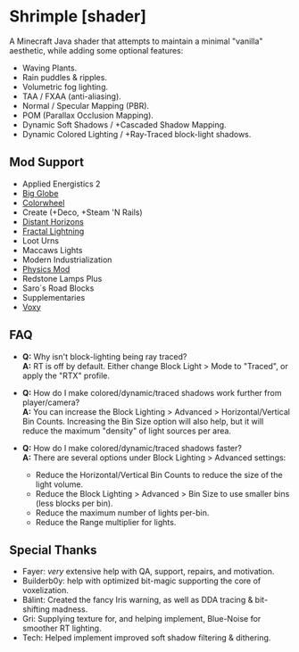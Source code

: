 # Shrimple [shader]

A Minecraft Java shader that attempts to maintain a minimal "vanilla" aesthetic, while adding some optional features:
 - Waving Plants.
 - Rain puddles & ripples.
 - Volumetric fog lighting.
 - TAA / FXAA (anti-aliasing).
 - Normal / Specular Mapping (PBR).
 - POM (Parallax Occlusion Mapping).
 - Dynamic Soft Shadows / +Cascaded Shadow Mapping.
 - Dynamic Colored Lighting / +Ray-Traced block-light shadows.


## Mod Support
 - Applied Energistics 2
 - [Big Globe](https://modrinth.com/mod/big-globe)
 - [Colorwheel](https://modrinth.com/mod/colorwheel)
 - Create (+Deco, +Steam 'N Rails)
 - [Distant Horizons](https://modrinth.com/mod/distanthorizons)
 - [Fractal Lightning](https://modrinth.com/mod/fractal-lightning)
 - Loot Urns
 - Maccaws Lights
 - Modern Industrialization
 - [Physics Mod](https://www.patreon.com/c/Haubna/posts)
 - Redstone Lamps Plus
 - Saro´s Road Blocks
 - Supplementaries
 - [Voxy](https://modrinth.com/mod/voxy)


## FAQ
- **Q:** Why isn't block-lighting being ray traced?  
**A:** RT is off by default. Either change Block Light > Mode to "Traced", or apply the "RTX" profile.

- **Q:** How do I make colored/dynamic/traced shadows work further from player/camera?  
**A:** You can increase the Block Lighting > Advanced > Horizontal/Vertical Bin Counts. Increasing the Bin Size option will also help, but it will reduce the maximum "density" of light sources per area.

- **Q:** How do I make colored/dynamic/traced shadows faster?  
**A:** There are several options under Block Lighting > Advanced settings:
  - Reduce the Horizontal/Vertical Bin Counts to reduce the size of the light volume.
  - Reduce the Block Lighting > Advanced > Bin Size to use smaller bins (less blocks per bin).
  - Reduce the maximum number of lights per-bin.
  - Reduce the Range multiplier for lights.


## Special Thanks
- Fayer: _very_ extensive help with QA, support, repairs, and motivation.
- Builderb0y: help with optimized bit-magic supporting the core of voxelization.
- Bálint: Created the fancy Iris warning, as well as DDA tracing & bit-shifting madness.
- Gri: Supplying texture for, and helping implement, Blue-Noise for smoother RT lighting.
- Tech: Helped implement improved soft shadow filtering & dithering.
